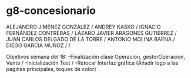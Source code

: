 # g8-concesionario
ALEJANDRO JIMÉNEZ GONZÁLEZ /
ANDREY KASKO /
IGNACIO FERNÁNDEZ CONTRERAS /
LÁZARO JAVIER ARAGONÉS GUTIÉRREZ /
JUAN CARLOS DELGADO DE LA TORRE /
ANTONIO MOLINA BAENA / 
DIEGO GARCIA MUÑOZ / /

Objetivos semana del 18: 
-Finalización clase Operacion, gestorOperacion, Venta /
-Inicialización Test / 
-Retocar Interfaz gráfica (Añadir logo a las paginas principales, toques de color)

